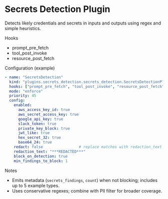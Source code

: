 # Secrets Detection Plugin

Detects likely credentials and secrets in inputs and outputs using regex and simple heuristics.

Hooks
- prompt_pre_fetch
- tool_post_invoke
- resource_post_fetch

Configuration (example)
```yaml
- name: "SecretsDetection"
  kind: "plugins.secrets_detection.secrets_detection.SecretsDetectionPlugin"
  hooks: ["prompt_pre_fetch", "tool_post_invoke", "resource_post_fetch"]
  mode: "enforce"
  priority: 45
  config:
    enabled:
      aws_access_key_id: true
      aws_secret_access_key: true
      google_api_key: true
      slack_token: true
      private_key_block: true
      jwt_like: true
      hex_secret_32: true
      base64_24: true
    redact: false                # replace matches with redaction_text
    redaction_text: "***REDACTED***"
    block_on_detection: true
    min_findings_to_block: 1
```

Notes
- Emits metadata (`secrets_findings`, `count`) when not blocking; includes up to 5 example types.
- Uses conservative regexes; combine with PII filter for broader coverage.
